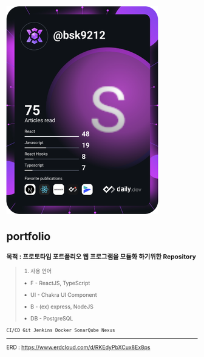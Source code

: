 <a href="https://app.daily.dev/bsk9212"><img src="https://github.com/Songchanheum/portfolio/blob/master/devcard.svg" width="400" alt="Song Chan's Dev Card"/></a>

# portfolio
### 목적 : 프로토타입 포트폴리오 웹 프로그램을 모듈화 하기위한 Repository

> 1. 사용 언어
> 
> - F - ReactJS, TypeScript
>     
> - UI - Chakra UI Component
>     
> - B - (ex) express, NodeJS
>     
> - DB - PostgreSQL

    CI/CD Git Jenkins Docker SonarQube Nexus


<hr/>

ERD : https://www.erdcloud.com/d/RKEdyPbXCux8Ex8ps

